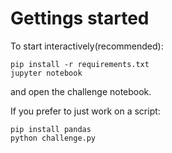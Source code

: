 # Gettings started
To start interactively(recommended):
```
pip install -r requirements.txt
jupyter notebook
```
and open the challenge notebook.

If you prefer to just work on a script:
```
pip install pandas
python challenge.py
```
